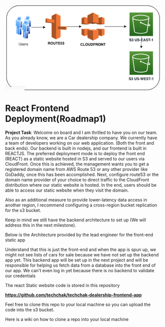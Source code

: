 ![1](https://github.com/Sholly45/TechChak-Projects/blob/1bcdd5a3ec184789437871354e204a18c9111e91/Task-4/images/1.png)

# React Frontend Deployment(Roadmap1)
**Project Task**: Welcome on board and I am thrilled to have you on our team. As you already know, we are a Car dealership company. We currently have a team of developers working on our web application. (Both the front and back ends). Our backend is built in nodejs, and our frontend is built in REACTJS. The preferred deployment mode is to deploy the front end (REACT) as a static website hosted in S3 and served to our users via CloudFront. Once this is achieved, the management wants you to get a registered domain name from AWS Route 53 or any other provider like GoDaddy, once this has been accomplished. Next, configure route53 or the domain name provider of your choice to direct traffic to the CloudFront distribution where our static website is hosted. In the end, users should be able to access our static website when they visit the domain.

Also as an additional measure to provide lower-latency data access in another region, I recommend configuring a cross-region bucket replication for the s3 bucket.

Keep in mind we still have the backend architecture to set up (We will address this in the next milestone). 

Below is the Architecture provided by the lead engineer for the front-end static app

Understand that this is just the front-end and when the app is spun up, we might not see lists of cars for sale because we have not set up the backend app yet. This backend app will be set up in the next project and will be responsible for helping us fetch data from a database into the front end of our app. We can't even log in yet because there is no backend to validate our credentials 

The react Static website code is stored in this repository 

**https://github.com/techchak/techchak-dealership-frontend-app**

Feel free to clone this repo to your local machine so you can upload the code into the s3 bucket.

Here is a wiki on how to clone a repo into your local machine

